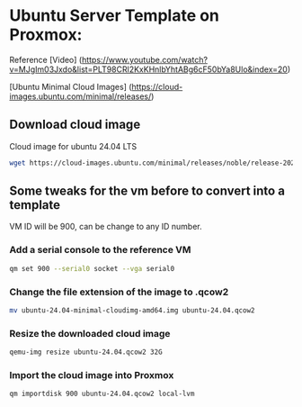 # Ubuntu Server Template on Proxmox:

Reference [Video] (https://www.youtube.com/watch?v=MJgIm03Jxdo&list=PLT98CRl2KxKHnlbYhtABg6cF50bYa8Ulo&index=20)

[Ubuntu Minimal Cloud Images] (https://cloud-images.ubuntu.com/minimal/releases/)  

## Download cloud image

Cloud image for ubuntu 24.04 LTS

```bash
wget https://cloud-images.ubuntu.com/minimal/releases/noble/release-20240709/ubuntu-24.04-minimal-cloudimg-amd64.img
```

## Some tweaks for the vm before to convert into a template

VM ID will be 900, can be change to any ID number.

### Add a serial console to the reference VM
```bash
qm set 900 --serial0 socket --vga serial0
```

### Change the file extension of the image to .qcow2
```bash
mv ubuntu-24.04-minimal-cloudimg-amd64.img ubuntu-24.04.qcow2
```

### Resize the downloaded cloud image
```bash
qemu-img resize ubuntu-24.04.qcow2 32G
```

### Import the cloud image into Proxmox
```bash
qm importdisk 900 ubuntu-24.04.qcow2 local-lvm
```

